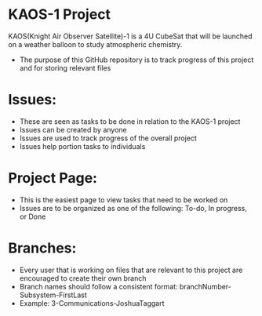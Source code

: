 # KAOS-1 Project
KAOS(Knight Air Observer Satellite)-1 is a 4U CubeSat that will be launched on a weather balloon to study atmospheric chemistry.

- The purpose of this GitHub repository is to track progress of this project and for storing relevant files

# Issues: 
- These are seen as tasks to be done in relation to the KAOS-1 project
- Issues can be created by anyone
- Issues are used to track progress of the overall project
- Issues help portion tasks to individuals

# Project Page:
- This is the easiest page to view tasks that need to be worked on
- Issues are to be organized as one of the following: To-do, In progress, or Done

# Branches:
- Every user that is working on files that are relevant to this project are encouraged to create their own branch
- Branch names should follow a consistent format: branchNumber-Subsystem-FirstLast
- Example: 3-Communications-JoshuaTaggart
